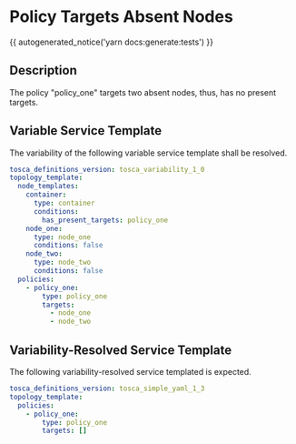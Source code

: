 # Policy Targets Absent Nodes

{{ autogenerated_notice('yarn docs:generate:tests') }}

## Description

The policy "policy_one" targets two absent nodes, thus, has no present targets.

## Variable Service Template

The variability of the following variable service template shall be resolved.

```yaml linenums="1"
tosca_definitions_version: tosca_variability_1_0
topology_template:
  node_templates:
    container:
      type: container
      conditions:
        has_present_targets: policy_one
    node_one:
      type: node_one
      conditions: false
    node_two:
      type: node_two
      conditions: false
  policies:
    - policy_one:
        type: policy_one
        targets:
          - node_one
          - node_two
```



## Variability-Resolved Service Template

The following variability-resolved service templated is expected.

```yaml linenums="1"
tosca_definitions_version: tosca_simple_yaml_1_3
topology_template:
  policies:
    - policy_one:
        type: policy_one
        targets: []
```

